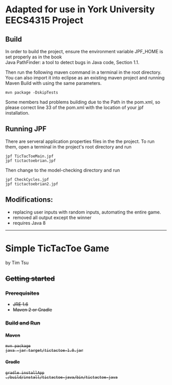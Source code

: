 # Adapted for use in York University EECS4315 Project

## Build
In order to build the project, ensure the environment variable JPF_HOME is set properly as in the book   
Java PathFinder: a tool to detect bugs in Java code, Section 1.1.

Then run the following maven command in a terminal in the root directory. You can also import it into eclipse as an existing maven project and running Maven Build with using the same parameters.

    mvn package -DskipTests

Some members had problems building due to the Path in the pom.xml, so please correct line 33 of the pom.xml with the location of your jpf installation.

## Running JPF
There are serveral application properties files in the the project.
To run them, open a terminal in the project's root directory and run 

    jpf TicTacToeMain.jpf
    jpf tictactoebrian.jpf
Then change to the model-checking directory and run

    jpf CheckCycles.jpf
    jpf tictactoebrian2.jpf


## Modifications:
* replacing user inputs with random inputs, automating the entire game.
* removed all output except the winner 
* requires Java 8 




***
# Simple TicTacToe Game #
by Tim Tsu

<strike>

## Getting started ##
### Prerequisites ###
* JRE 1.6
* Maven 2 or Gradle

### Build and Run ###
#### Maven ####
    mvn package
    java -jar target/tictactoe-1.0.jar
#### Gradle ####
    gradle installApp
    ./build/install/tictactoe-java/bin/tictactoe-java

</strike>